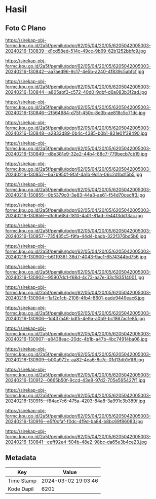 # Hasil

## Foto C Plano

https://sirekap-obj-formc.kpu.go.id/2a5f/pemilu/pdpr/62/05/04/20/05/6205042005003-20240216-130839--d1cd58ed-514c-49cc-9b69-62b1252bbfc9.jpg

https://sirekap-obj-formc.kpu.go.id/2a5f/pemilu/pdpr/62/05/04/20/05/6205042005003-20240216-130842--aa7aed96-9c17-4e5b-a240-4f839c5abfcf.jpg

https://sirekap-obj-formc.kpu.go.id/2a5f/pemilu/pdpr/62/05/04/20/05/6205042005003-20240216-130844--a805abf3-c572-40d0-9dbf-d6a083b3f2ad.jpg

https://sirekap-obj-formc.kpu.go.id/2a5f/pemilu/pdpr/62/05/04/20/05/6205042005003-20240216-130846--2f564984-d75f-450c-8e3b-ae818c5c71dc.jpg

https://sirekap-obj-formc.kpu.go.id/2a5f/pemilu/pdpr/62/05/04/20/05/6205042005003-20240216-130848--a2833d89-0b4c-4385-b0b1-831e01f39490.jpg

https://sirekap-obj-formc.kpu.go.id/2a5f/pemilu/pdpr/62/05/04/20/05/6205042005003-20240216-130849--d8e381e9-32e2-44b4-88c7-779becb7cb19.jpg

https://sirekap-obj-formc.kpu.go.id/2a5f/pemilu/pdpr/62/05/04/20/05/6205042005003-20240216-130852--ba7b950f-9faf-4a1b-9d1a-06c2d1bd15b5.jpg

https://sirekap-obj-formc.kpu.go.id/2a5f/pemilu/pdpr/62/05/04/20/05/6205042005003-20240216-130855--0b5379c0-3e83-44a3-ae61-f54d70cecff3.jpg

https://sirekap-obj-formc.kpu.go.id/2a5f/pemilu/pdpr/62/05/04/20/05/6205042005003-20240216-130856--dfc9b68d-f810-4a01-81ad-7e44f3dd13ac.jpg

https://sirekap-obj-formc.kpu.go.id/2a5f/pemilu/pdpr/62/05/04/20/05/6205042005003-20240216-130857--735435c5-f9fa-44d4-badb-322f376bd5b6.jpg

https://sirekap-obj-formc.kpu.go.id/2a5f/pemilu/pdpr/62/05/04/20/05/6205042005003-20240216-130900--b611936f-36d7-4043-9ac1-6574344bd756.jpg

https://sirekap-obj-formc.kpu.go.id/2a5f/pemilu/pdpr/62/05/04/20/05/6205042005003-20240216-130902--95907dc1-f68d-4c73-aa7e-33cf83514001.jpg

https://sirekap-obj-formc.kpu.go.id/2a5f/pemilu/pdpr/62/05/04/20/05/6205042005003-20240216-130904--1af2d1cb-2106-4fb4-8601-eade9449eac6.jpg

https://sirekap-obj-formc.kpu.go.id/2a5f/pemilu/pdpr/62/05/04/20/05/6205042005003-20240216-130906--1d437a46-bdf5-4e9a-a0b9-bc1867ac1e85.jpg

https://sirekap-obj-formc.kpu.go.id/2a5f/pemilu/pdpr/62/05/04/20/05/6205042005003-20240216-130907--a8438eac-20dc-4b1b-a47b-4bc74914ba08.jpg

https://sirekap-obj-formc.kpu.go.id/2a5f/pemilu/pdpr/62/05/04/20/05/6205042005003-20240216-130909--b00a972c-aa82-4ea6-8c7c-01d13db1e1f6.jpg

https://sirekap-obj-formc.kpu.go.id/2a5f/pemilu/pdpr/62/05/04/20/05/6205042005003-20240216-130912--0665b50f-9ccd-43e8-97d2-705e595427f1.jpg

https://sirekap-obj-formc.kpu.go.id/2a5f/pemilu/pdpr/62/05/04/20/05/6205042005003-20240216-130915--f84ac7c6-475a-4203-84a8-3a991c3b389f.jpg

https://sirekap-obj-formc.kpu.go.id/2a5f/pemilu/pdpr/62/05/04/20/05/6205042005003-20240216-130916--e5f0cfaf-f0dc-4f9d-ba84-b8bc69f86083.jpg

https://sirekap-obj-formc.kpu.go.id/2a5f/pemilu/pdpr/62/05/04/20/05/6205042005003-20240216-130841--ceff92e4-504b-48e2-98bc-da65e3b4ce23.jpg


## Metadata

| Key        | Value               |
| ---------- | ------------------- |
| Time Stamp | 2024-03-02 19:03:46 |
| Kode Dapil | 6201                |



